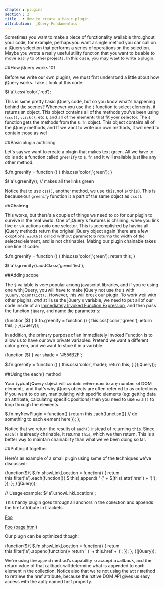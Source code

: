 ```yaml
---
chapter : plugins
section : 2
title   : How to create a basic plugin
attribution:  jQuery Fundamentals
---
```

Sometimes you want to make a piece of functionality available throughout your code; 
for example, perhaps you want a single method you can call on a jQuery selection that performs a series of operations on the selection. Maybe you wrote a really useful utility function that you want to be able to move easily to other projects.
In this case, you may want to write a plugin.

##How jQuery works 101

Before we write our own plugins, we must first understand a little about how jQuery works. Take a look at this code:

<javascript>
$('a').css('color','red');
</javascript> 

This is some pretty basic jQuery code, but do you know what's happening behind the scenes? Whenever you use the `$` function to select elements, it returns an object. This object contains all of the methods you've been using (`css()`, `click()`, etc.), and all of the elements that fit your selector. The `$` function gets the methods from the `$.fn` object. This object contains all of the jQuery methods, and If we want to write our own methods, it will need to contain those as well.

##Basic plugin authoring

Let's say we want to create a plugin that makes text green. All we have to do is add a function called `greenify` to `$.fn` and it will available just like any other method.

<javascript>
$.fn.greenify = function () {
  this.css('color','green');
}

$('a').greenify();  // makes all the links green
</javascript>

Notice that to use `css()`, another method, we use `this`, not `$(this)`. This is because our `greenify` function is a part of the same object as `css()`.

##Chaining

This works, but there's a couple of things we need to do for our plugin to survive in the real world. One of jQuery's features is chaining, when you link five or six actions onto one selector. This is accomplished by having all jQuery methods return the original jQuery object again (there are a few exeptions: `width()` called without parameters returns the width of the selected element, and is not chainable). Making our plugin chainable takes one line of code:

<javascript>
$.fn.greenify = function () {
  this.css('color','green');
  return this;
}

$('a').greenify().addClass('greenified');
</javascript>

##Adding scope

The `$` variable is very popular among javascript libraries, and if you're using one with jQuery, you will have to make jQuery not use the `$` with `jQuery.noConflict()`. However, this will break our plugin. To work well with other plugins, _and_ still use the jQuery `$` variable, we need to put all of our code inside of an [Immediately Invoked Function Expression](http://stage.learn.jquery.com/javascript-101/functions/#immediately-invoked-function-expression), and then pass the function `jQuery`, and name the parameter `$`:

<javascript>
(function ($) {
  $.fn.greenify = function () {
    this.css('color','green');
    return this;
  }
}(jQuery));
</javascript>

In addition, the primary purpose of an Immediately Invoked Function is to allow us to have our own private variables. Pretend we want a different color green, and we want to store it in a variable.

<javascript> 
(function ($) {
  var shade = '#556B2F';

  $.fn.greenify = function () {
    this.css('color',shade);
    return this;
  }
}(jQuery));
</javascript>

##Using the each() method

Your typical jQuery object will contain references to any number of DOM
elements, and that's why jQuery objects are often referred to as collections.
If you want to do any manipulating with specific elements (eg: getting data an 
attribute, calculating specific positions) then you need to use `each()` to 
loop through the elements.

<javascript>
$.fn.myNewPlugin = function() {
  return this.each(function(){
    // do something to each element here
  });
};
</javascript>

Notice that we return the results of `each()` instead of returning `this`. 
Since `each()` is already chainable, it returns `this`, which we then return. 
This is a better way to maintain chainability than what we've been doing so far.

##Putting it together

Here's an example of a small plugin using some of the techniques
we've discussed:

<javascript>
(function($){
  $.fn.showLinkLocation = function() {
    return this.filter('a').each(function(){
      $(this).append( ' (' + $(this).attr('href') + ')');
    });
 };
}(jQuery));

 // Usage example:
 $('a').showLinkLocation();
</javascript>

This handy plugin goes through all anchors in the collection and appends the
href attribute in brackets.

<markup>
<!-- Before plugin is called: -->
<a href="page.html">Foo</a>

<!-- After plugin is called: -->
<a href="page.html">Foo (page.html)</a>
</markup>

Our plugin can be optimized though:

<javascript>
(function($){
  $.fn.showLinkLocation = function() {
    return this.filter('a').append(function(){
          return ' (' + this.href + ')';
    });
  };
}(jQuery));
</javascript>

We're using the `append` method's capability to accept a callback, and the
return value of that callback will determine what is appended to each element
in the collection.  Notice also that we're not using the `attr` method to
retrieve the href attribute, because the native DOM API gives us easy access
with the aptly named href property.
